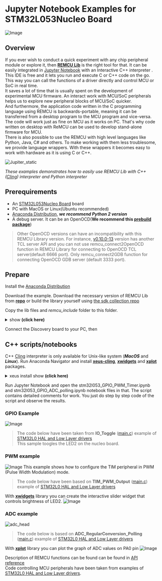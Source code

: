 # Jupyter Notebook Examples for STM32L053Nucleo Board

![Image](img/head.png)

## Overview
If you ever wish to conduct a quick experiment with any chip peripheral module or explore it, then [**REMCU Lib**](https://remotemcu.com/) is the right tool for that. It can be easily integrated in [Jupyter Notebook](https://jupyter.org/) with an Interactive C++ interpreter . This IDE is free and it lets you run and execute C or C++ code on the go. This way you can call the functions of a driver directly and control MCU or SoC in real time.  
It saves a lot of time that is usually spent on the development of experimental MCU firmware. An interact work with MCU/SoC peripherals helps us to explore new peripheral blocks of MCU/SoC quicker.  
And furthermore, the application code written in the C programming language using REMCU is backwards-portable, meaning it can be transferred from a desktop program to the MCU program and vice-versa. The code will work just as fine on MCU as it works on PC. That's why code written on desktop with ReMCU can be used to develop stand-alone firmware for MCU.  
There is also possible to use the REMCU with high level languages like Python, Java, C# and others.  To make working with them less troublesome, we provide language wrappers. With these wrappers it becomes easy to work with hardware as it is using C or C++.

![Jupiter_static](img/Jupiter_static.png)

*These examples demonstrates how to easily use REMCU Lib with C++ ([Cling](https://github.com/root-project/cling)) interpreter and Python interpreter*


## Prerequirements
  * An [STM32L053Nucleo Board](https://www.st.com/en/evaluation-tools/nucleo-l053r8.html) board
  * PC with MacOS or Linux(Ubuntu recommended)
  * [Anaconda Distribution](https://www.anaconda.com/distribution/), ***we recommend Python 2 version***
  * A debug server. It can be an OpenOCD(**We recommend this [prebuild package](https://github.com/ilg-archived/openocd/releases/tag/v0.10.0-12-20190422)**)
>Other OpenOCD versions can have an incompatibility with this REMCU Library version. For instance, [v0.10.0-13](https://github.com/xpack-dev-tools/openocd-xpack/releases/tag/v0.10.0-13) version has another TCL server API and you can not use remcu_connect2OpenOCD function in REMCU Library for connecting to OpenOCD TCL server(default 6666 port). Only remcu_connect2GDB function for connecting OpenOCD GDB server (default 3333 port).

## Prepare

Install the [Anaconda Distribution](https://www.anaconda.com/distribution/) 

Download the example. Download the necessary version of REMCU Lib from [**repo**](https://github.com/remotemcu/prebuilt_libraries/tree/master/STM32/STM32L0/STM32L053xx-HAL_LL_drivers-v1.11.2-01) or build the library yourself using [the sdk collection repo ](https://github.com/remotemcu/remcu-chip-sdks) 

Copy the lib files and *remcu_include* folder to this folder.


<details>
  <summary>show <b>(click here)</b></summary>
  
![extract.png](img/extract.png)
</details>

Connect the Discovery board to your PC, then

## C++ scripts/notebooks
C++ [Cling](https://github.com/root-project/cling) interpreter is only available for Unix-like system (***MacOS*** and ***Linux***). Run Anaconda Navigator and install [**xeus-cling**](https://github.com/jupyter-xeus/xeus-cling), [**xwidgets**](https://github.com/jupyter-xeus/xwidgets) and [**xplot**](https://github.com/QuantStack/xplot) packages.  
<details>
  <summary>xeus install show
<b>(click here) </b></summary>

![](img/xeus.png)
![](img/xwidgets.png)
![](img/xplot.png)
</details>

Run Jupyter Notebook and open the stm32l053_GPIO_PWM_Timer.ipynb and stm32l053_GPIO_ADC_polling.ipynb notebook files in that. The script contains detailed comments for work. You just do step by step code of the script and observe the results.

### GPIO Example
![Image](img/gpio.png)
>The code below have been taken from **IO_Toggle** ([main.c](STM32CubeL0_example_projects/NUCLEO-L053R8/Examples/GPIO/GPIO_IOToggle/Src/main.c)) example of [STM32L0 HAL and Low Layer drivers](https://www.st.com/resource/en/user_manual/dm00113898-description-of-stm32l0-hal-and-low-layer-drivers-stmicroelectronics.pdf)  
This sample toogles the LED2 on the nucleo board.

### PWM example
![Image](img/pwm_wave.png)
This example shows how to configure the TIM peripheral in PWM (Pulse Width Modulation) mode.
>The code below have been based on **TIM_PWM_Output** ([main.c](STM32CubeL0_example_projects/NUCLEO-L053R8/Examples/TIM/TIM_PWMOutput/Src/main.c)) example of [STM32L0 HAL and Low Layer drivers](https://www.st.com/resource/en/user_manual/dm00113898-description-of-stm32l0-hal-and-low-layer-drivers-stmicroelectronics.pdf)

With [**xwidgets**](https://github.com/jupyter-xeus/xwidgets) library you can create the interactive slider widget that controls brightness of LED2.
![Image](img/slider.png)


### ADC example
![adc_head](img/adc_head.png )
>The code below is based on **ADC_RegularConversion_Polling** ([main.c](STM32CubeL0_example_projects/NUCLEO-L053R8/Examples/ADC/ADC_RegularConversion_Polling/Src/main.c)) example of [STM32L0 HAL and Low Layer drivers](https://www.st.com/resource/en/user_manual/dm00113898-description-of-stm32l0-hal-and-low-layer-drivers-stmicroelectronics.pdf)

With [**xplot**](https://github.com/QuantStack/xplot) library you can plot the graph of ADC values on PA0 pin
![Image](img/adc_cpp.png)


Description of REMCU functions can be found can be found in [API reference](https://remotemcu.com/api-v1-0)  
Code controlling MCU peripherals have been taken from examples of [STM32L0 HAL and Low Layer drivers](https://www.st.com/resource/en/user_manual/dm00113898-description-of-stm32l0-hal-and-low-layer-drivers-stmicroelectronics.pdf). 

